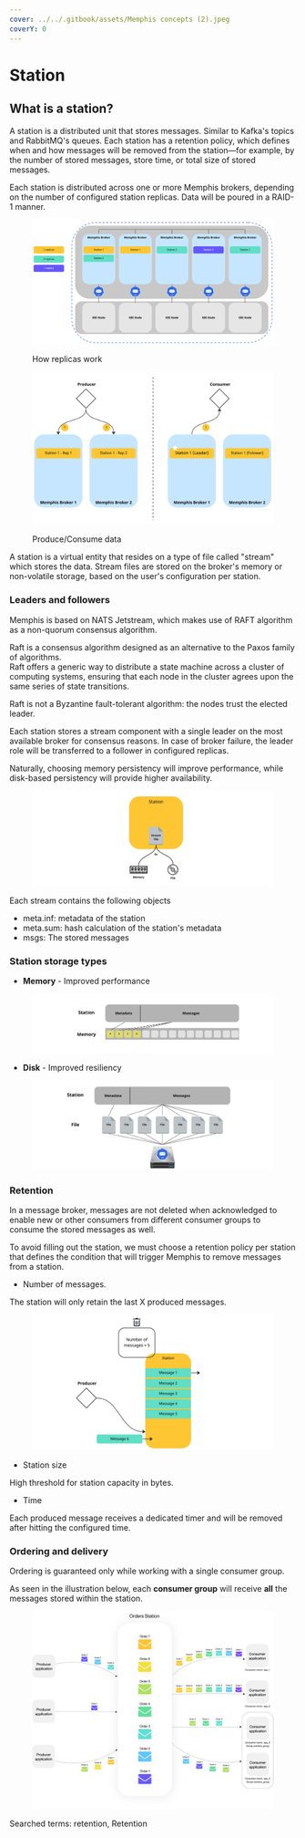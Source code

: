 ```yaml
---
cover: ../../.gitbook/assets/Memphis concepts (2).jpeg
coverY: 0
---
```


# Station

## What is a station?

A station is a distributed unit that stores messages. Similar to Kafka's topics and RabbitMQ's queues. Each station has a retention policy, which defines when and how messages will be removed from the station—for example, by the number of stored messages, store time, or total size of stored messages.

Each station is distributed across one or more Memphis brokers, depending on the number of configured station replicas. Data will be poured in a RAID-1 manner.

<figure><img src="../../.gitbook/assets/station.jpeg" alt=""><figcaption><p>How replicas work</p></figcaption></figure>

<figure><img src="../../.gitbook/assets/station_2.jpeg" alt=""><figcaption><p>Produce/Consume data</p></figcaption></figure>

A station is a virtual entity that resides on a type of file called "stream" which stores the data. Stream files are stored on the broker's memory or non-volatile storage, based on the user's configuration per station.&#x20;

### Leaders and followers

Memphis is based on NATS Jetstream, which makes use of RAFT algorithm as a non-quorum consensus algorithm.

Raft is a consensus algorithm designed as an alternative to the Paxos family of algorithms.\
Raft offers a generic way to distribute a state machine across a cluster of computing systems, ensuring that each node in the cluster agrees upon the same series of state transitions.

Raft is not a Byzantine fault-tolerant algorithm: the nodes trust the elected leader.

Each station stores a stream component with a single leader on the most available broker for consensus reasons. In case of broker failure, the leader role will be transferred to a follower in configured replicas.

Naturally, choosing memory persistency will improve performance, while disk-based persistency will provide higher availability.

<figure><img src="../../.gitbook/assets/stream file.jpeg" alt=""><figcaption></figcaption></figure>

Each stream contains the following objects

* meta.inf: metadata of the station
* meta.sum: hash calculation of the station's metadata
* msgs: The stored messages

### Station storage types

* **Memory** - Improved performance

<figure><img src="../../.gitbook/assets/storage type memory.jpeg" alt=""><figcaption></figcaption></figure>

* **Disk** - Improved resiliency

<figure><img src="../../.gitbook/assets/storage type file (1).jpeg" alt=""><figcaption></figcaption></figure>

### Retention

In a message broker, messages are not deleted when acknowledged to enable new or other consumers from different consumer groups to consume the stored messages as well.

To avoid filling out the station, we must choose a retention policy per station that defines the condition that will trigger Memphis to remove messages from a station.

* Number of messages.

The station will only retain the last X produced messages.&#x20;

<figure><img src="../../.gitbook/assets/retention.jpeg" alt=""><figcaption></figcaption></figure>

* Station size

High threshold for station capacity in bytes.

* Time

Each produced message receives a dedicated timer and will be removed after hitting the configured time.

### Ordering and delivery

Ordering is guaranteed only while working with a single consumer group.

As seen in the illustration below, each **consumer group** will receive **all** the messages stored within the station.

<figure><img src="../../.gitbook/assets/ordering.jpeg" alt=""><figcaption></figcaption></figure>

Searched terms: retention, Retention



